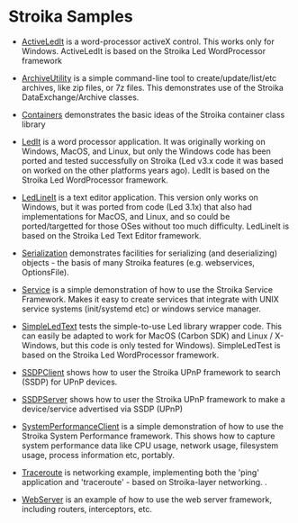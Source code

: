 # Stroika Samples

* [ActiveLedIt](ActiveLedIt/)
  is a word-processor activeX control. This works only for Windows.
  ActiveLedIt is based on the Stroika Led WordProcessor framework

* [ArchiveUtility](ArchiveUtility/)
  is a simple command-line tool to create/update/list/etc archives, like zip files, or 7z files.
  This demonstrates use of the Stroika DataExchange/Archive classes.

* [Containers](Containers/)
  demonstrates the basic ideas of the Stroika container class library

* [LedIt](LedIt/)
  is a word processor application. It was originally working on Windows,
  MacOS, and Linux, but only the Windows code has been ported and tested
  successfully on Stroika (Led v3.x code it was based on worked on the
  other platforms years ago).
  LedIt is based on the Stroika Led WordProcessor framework.

* [LedLineIt](LedLineIt/)
  is a text editor application. This version only works on Windows, but it
  was ported from code (Led 3.1x) that also had implementations for MacOS, and
  Linux, and so could be ported/targetted for those OSes without too much difficulty.
  LedLineIt is based on the Stroika Led Text Editor framework.

* [Serialization](Serialization/)
  demonstrates facilities for serializing (and deserializing) objects - the basis of many Stroika
  features (e.g. webservices, OptionsFile).

* [Service](Service/)
  is a simple demonstration of how to use the Stroika Service Framework. Makes it easy to create
  services that integrate with UNIX service systems (init/systemd etc) or windows service manager.

* [SimpleLedText](SimpleLedText/)
  tests the simple-to-use Led library wrapper code. This can easily
  be adapted to work for MacOS (Carbon SDK) and Linux / X-Windows, but
  this code is only tested for Windows).
  SimpleLedTest is based on the Stroika Led WordProcessor framework.

* [SSDPClient](SSDPClient/)
  shows how to user the Stroika UPnP framework to search (SSDP) for UPnP devices.

* [SSDPServer](SSDPServer/)
  shows how to user the Stroika UPnP framework to make a device/service advertised via SSDP (UPnP)

* [SystemPerformanceClient](SystemPerformanceClient/)
  is a simple demonstration of how to use the Stroika System Performance framework. This shows how to capture
  system performance data like CPU usage, network usage, filesystem usage, process information etc, portably.

* [Traceroute](Traceroute/)
  is networking example, implementing both the 'ping' application and 'traceroute' - based on Stroika-layer networking.
  .
* [WebServer](WebServer/)
  is an example of how to use the web server framework, including routers, interceptors, etc.
